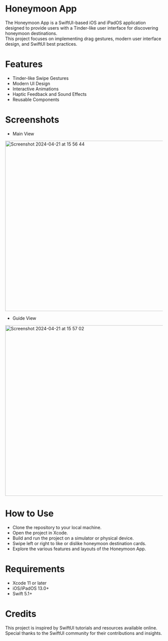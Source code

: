 # Honeymoon App
The Honeymoon App is a SwiftUI-based iOS and iPadOS application designed to provide users with a Tinder-like user interface for discovering honeymoon destinations.<br> This project focuses on implementing drag gestures, modern user interface design, and SwiftUI best practices.

# Features
- Tinder-like Swipe Gestures
- Modern UI Design
- Interactive Animations
- Haptic Feedback and Sound Effects
- Reusable Components

# Screenshots

- Main View
<img width="543" alt="Screenshot 2024-04-21 at 15 56 44" src="https://github.com/kathir56/HoneyMoon/assets/139846785/911f3a1a-3e7b-4af6-8acb-0d7522306e65">


- Guide View
<img width="544" alt="Screenshot 2024-04-21 at 15 57 02" src="https://github.com/kathir56/HoneyMoon/assets/139846785/23267b81-d2e8-44a3-aa80-a86a1961f1b2">

# How to Use
- Clone the repository to your local machine.
- Open the project in Xcode.
- Build and run the project on a simulator or physical device.
- Swipe left or right to like or dislike honeymoon destination cards.
- Explore the various features and layouts of the Honeymoon App.
# Requirements
- Xcode 11 or later
- iOS/iPadOS 13.0+
- Swift 5.1+
# Credits
This project is inspired by SwiftUI tutorials and resources available online.<br> Special thanks to the SwiftUI community for their contributions and insights.


